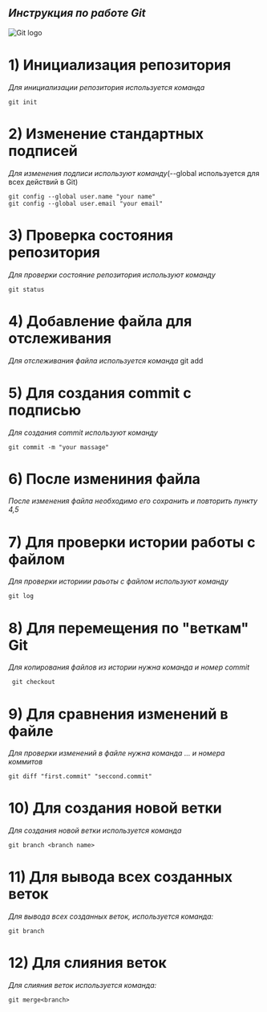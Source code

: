 ## *Инструкция по работе Git*

![Git logo](Git-logo-2Color.png)

# 1) Инициализация репозитория

*Для инициализации репозитория используется команда* 
    
    git init

# 2) Изменение стандартных подписей

*Для изменения подписи используют команду*(--global используется для всех действий в Git)

    git config --global user.name "your name"
    git config --global user.email "your email"

# 3) Проверка состояния репозитория 

*Для проверки состояние репозитория используют команду*

    git status 

# 4) Добавление файла для отслеживания

*Для отслеживания файла используется команда*
    git add

# 5) Для создания commit с подписью

*Для создания commit используют команду*

    git commit -m "your massage"

# 6) После измениния файла

*После изменения файла необходимо его сохранить и повторить пункту 4,5*

# 7) Для проверки истории работы с файлом 

*Для проверки историии раьоты с файлом используют команду*

    git log

# 8) Для перемещения по "веткам"  Git

*Для копирования файлов из истории нужна команда и номер commit*

     git checkout

# 9) Для сравнения изменений в файле

*Для проверки изменений в файле нужна команда ... и номера коммитов*

    git diff "first.commit" "seccond.commit"

# 10) Для создания новой ветки

*Для создания новой ветки используется команда*

    git branch <branch name>

# 11) Для вывода всех созданных веток

*Для вывода всех созданных веток, используется команда:*

    git branch

# 12) Для слияния веток 

*Для слияния веток используется команда:*

    git merge<branch>